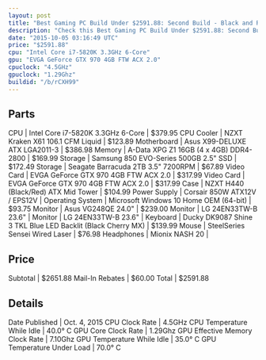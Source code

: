 ```yaml
---
layout: post
title: "Best Gaming PC Build Under $2591.88: Second Build - Black and Red"
description: "Check this Best Gaming PC Build Under $2591.88: Second Build - Black and Red. CPU: Intel Core i7-5820K 3.3GHz 6-Core, CPU Cooler: NZXT Kraken X61 106.1 CFM Liquid, Motherb"
date: "2015-10-05 03:16:49 UTC"
price: "$2591.88"
cpu: "Intel Core i7-5820K 3.3GHz 6-Core"
gpu: "EVGA GeForce GTX 970 4GB FTW ACX 2.0"
cpuclock: "4.5GHz"
gpuclock: "1.29Ghz"
buildid: "/b/rCXH99"
---
```


## Parts

CPU | Intel Core i7-5820K 3.3GHz 6-Core | $379.95
CPU Cooler | NZXT Kraken X61 106.1 CFM Liquid | $123.89
Motherboard | Asus X99-DELUXE ATX LGA2011-3 | $386.98
Memory | A-Data XPG Z1 16GB (4 x 4GB) DDR4-2800 | $169.99
Storage | Samsung 850 EVO-Series 500GB 2.5" SSD | $172.49
Storage | Seagate Barracuda 2TB 3.5" 7200RPM | $67.89
Video Card | EVGA GeForce GTX 970 4GB FTW ACX 2.0 | $317.99
Video Card | EVGA GeForce GTX 970 4GB FTW ACX 2.0 | $317.99
Case | NZXT H440 (Black/Red) ATX Mid Tower | $104.99
Power Supply | Corsair 850W ATX12V / EPS12V | 
Operating System | Microsoft Windows 10 Home OEM (64-bit) | $93.75
Monitor | Asus VG248QE 24.0" | $239.00
Monitor | LG 24EN33TW-B 23.6" | 
Monitor | LG 24EN33TW-B 23.6" | 
Keyboard | Ducky DK9087 Shine 3 TKL Blue LED Backlit (Black Cherry MX) | $139.99
Mouse | SteelSeries Sensei Wired Laser | $76.98
Headphones | Mionix NASH 20 | 

## Price

Subtotal | $2651.88
Mail-In Rebates | $60.00
Total | $2591.88

## Details

Date Published | Oct. 4, 2015
CPU Clock Rate | 4.5GHz
CPU Temperature While Idle | 40.0° C
GPU Core Clock Rate | 1.29Ghz
GPU Effective Memory Clock Rate | 7.10Ghz
GPU Temperature While Idle | 35.0° C
GPU Temperature Under Load | 70.0° C